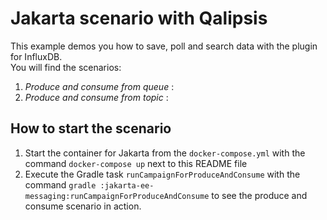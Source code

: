 # Jakarta scenario with Qalipsis

This example demos you how to save, poll and search data with the plugin for InfluxDB. </br>
You will find the scenarios: 
1. _Produce and consume from queue_ :  
2. _Produce and consume from topic_ :  

[//]: # (//TODO: add description)


## How to start the scenario
1. Start the container for Jakarta from the `docker-compose.yml` with the command `docker-compose up` next to this README file
2. Execute the Gradle task `runCampaignForProduceAndConsume` with the command `gradle :jakarta-ee-messaging:runCampaignForProduceAndConsume` to see the produce and consume scenario in action.